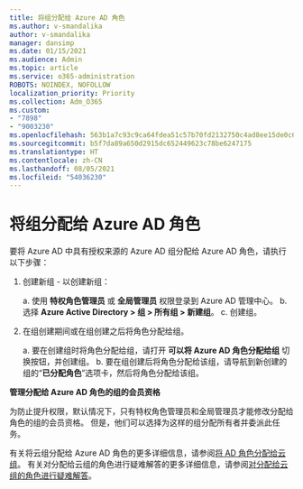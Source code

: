 ```yaml
---
title: 将组分配给 Azure AD 角色
ms.author: v-smandalika
author: v-smandalika
manager: dansimp
ms.date: 01/15/2021
ms.audience: Admin
ms.topic: article
ms.service: o365-administration
ROBOTS: NOINDEX, NOFOLLOW
localization_priority: Priority
ms.collection: Adm_O365
ms.custom:
- "7898"
- "9003230"
ms.openlocfilehash: 563b1a7c93c9ca64fdea51c57b70fd2132750c4ad8ee15de0c65c9668c9c3c56
ms.sourcegitcommit: b5f7da89a650d2915dc652449623c78be6247175
ms.translationtype: HT
ms.contentlocale: zh-CN
ms.lasthandoff: 08/05/2021
ms.locfileid: "54036230"
---
```

# <a name="assigning-groups-to-azure-ad-role"></a>将组分配给 Azure AD 角色

要将 Azure AD 中具有授权来源的 Azure AD 组分配给 Azure AD 角色，请执行以下步骤：

1. 创建新组 - 以创建新组：

    a. 使用 **特权角色管理员** 或 **全局管理员** 权限登录到 Azure AD 管理中心。
    b. 选择 **Azure Active Directory > 组 > 所有组 > 新建组**。
    c. 创建组。

2. 在组创建期间或在组创建之后将角色分配给组。

    a. 要在创建组时将角色分配给组，请打开 **可以将 Azure AD 角色分配给组** 切换按钮，并创建组。
    b. 要在组创建后将角色分配给该组，请导航到新创建的组的“**已分配角色**”选项卡，然后将角色分配给该组。  

**管理分配给 Azure AD 角色的组的会员资格**

为防止提升权限，默认情况下，只有特权角色管理员和全局管理员才能修改分配给角色的组的会员资格。 但是，他们可以选择为这样的组分配所有者并委派此任务。

有关将云组分配给 Azure AD 角色的更多详细信息，请参阅[将 AD 角色分配给云组](https://docs.microsoft.com/azure/active-directory/roles/groups-concept)。 有关对分配给云组的角色进行疑难解答的更多详细信息，请参阅[对分配给云组的角色进行疑难解答](https://docs.microsoft.com/azure/active-directory/roles/groups-faq-troubleshooting)。





